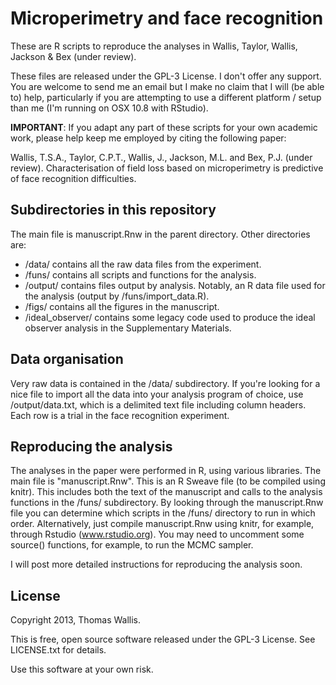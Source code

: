 Microperimetry and face recognition
======

These are R scripts to reproduce the analyses in Wallis, Taylor, Wallis, Jackson & Bex (under review).

These files are released under the GPL-3 License. I don't offer any support. You are welcome to send me an email but I make no claim that I will (be able to) help, particularly if you are attempting to use a different platform / setup than me (I'm running on OSX 10.8 with RStudio).

**IMPORTANT**: If you adapt any part of these scripts for your own academic work, please help keep me employed by citing the following paper:

Wallis, T.S.A., Taylor, C.P.T., Wallis, J., Jackson, M.L. and Bex, P.J. (under review). Characterisation of field loss based on microperimetry is predictive of face recognition difficulties.

Subdirectories in this repository
-----------------
The main file is manuscript.Rnw in the parent directory.
Other directories are:
  * /data/ contains all the raw data files from the experiment.
  * /funs/ contains all scripts and functions for the analysis.
  * /output/ contains files output by analysis. Notably, an R data file used for the analysis (output by /funs/import_data.R).
  * /figs/ contains all the figures in the manuscript.
  * /ideal_observer/ contains some legacy code used to produce the ideal observer analysis in the Supplementary Materials.


Data organisation
-----------------
Very raw data is contained in the /data/ subdirectory. If you're looking for a nice file to import all the data into your analysis program of choice, use /output/data.txt, which is a delimited text file including column headers. Each row is a trial in the face recognition experiment.

Reproducing the analysis
-----------------
The analyses in the paper were performed in R, using various libraries.
The main file is "manuscript.Rnw". This is an R Sweave file (to be compiled using
knitr).
This includes both the text of the manuscript and calls to the analysis functions
in the /funs/ subdirectory.
By looking through the manuscript.Rnw file you can determine which scripts in the
/funs/ directory to run in which order.
Alternatively, just compile manuscript.Rnw using knitr, for example, through Rstudio (www.rstudio.org).
You may need to uncomment some source() functions, for example, to run the MCMC sampler.

I will post more detailed instructions for reproducing the analysis soon.

License
-----------------
Copyright 2013, Thomas Wallis.

This is free, open source software released under the GPL-3 License. See LICENSE.txt for details.

Use this software at your own risk.
